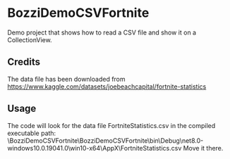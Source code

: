 # BozziDemoCSVFortnite

Demo project that shows how to read a CSV file and show it on a CollectionView. 

## Credits
The data file has been downloaded from https://www.kaggle.com/datasets/joebeachcapital/fortnite-statistics

## Usage
The code will look for the data file FortniteStatistics.csv in the compiled executable path:
<path-to-the-vs-solution>\BozziDemoCSVFortnite\BozziDemoCSVFortnite\bin\Debug\net8.0-windows10.0.19041.0\win10-x64\AppX\FortniteStatistics.csv
Move it there.